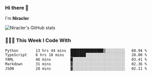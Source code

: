 ### Hi there 👋

I'm **Niracler**

![Niracler's GitHub stats](https://github-readme-stats.vercel.app/api?username=Niracler&show_icons=true)


### 👨🏻‍💻 This Week I Code With

<!--START_SECTION:waka-->

```txt
Python        13 hrs 44 mins  ███████████████▒░░░░░░░░░   60.94 %
TypeScript    6 hrs 18 mins   ███████░░░░░░░░░░░░░░░░░░   28.00 %
YAML          46 mins         █░░░░░░░░░░░░░░░░░░░░░░░░   03.41 %
Markdown      31 mins         ▓░░░░░░░░░░░░░░░░░░░░░░░░   02.36 %
JSON          28 mins         ▓░░░░░░░░░░░░░░░░░░░░░░░░   02.11 %
```

<!--END_SECTION:waka-->
